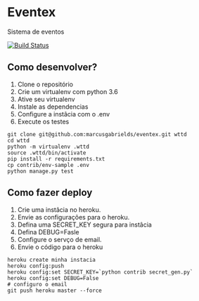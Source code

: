 # Eventex

Sistema de eventos

[![Build Status](https://travis-ci.org/marcusgabrields/eventex.svg?branch=master)](https://travis-ci.org/marcusgabrields/eventex)

## Como desenvolver?

1. Clone o repositório
2. Crie um virtualenv com python 3.6
3. Ative seu virtualenv
4. Instale as dependencias
5. Configure a instâcia com o .env
6. Execute os testes

```console
git clone git@github.com:marcusgabrields/eventex.git wttd
cd wttd
python -m virtualenv .wttd
source .wttd/bin/activate
pip install -r requirements.txt
cp contrib/env-sample .env
python manage.py test
```

## Como fazer deploy
1. Crie uma instâcia no heroku.
2. Envie as configurações para o heroku.
3. Defina uma SECRET_KEY segura para instâcia
4. Defina DEBUG=Fasle
5. Configure o servço de email.
6. Envie o código para o heroku

```console
heroku create minha instacia
heroku config:push
heroku config:set SECRET_KEY=`python contrib secret_gen.py`
heroku config:set DEBUG=False
# configuro o email
git push heroku master --force
```